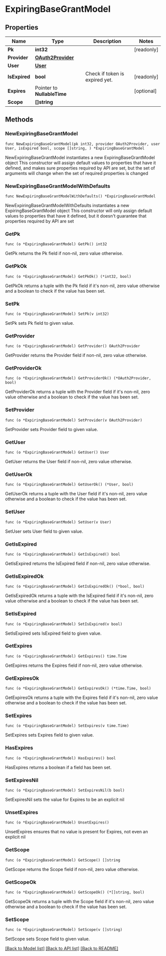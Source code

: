 # ExpiringBaseGrantModel

## Properties

Name | Type | Description | Notes
------------ | ------------- | ------------- | -------------
**Pk** | **int32** |  | [readonly] 
**Provider** | [**OAuth2Provider**](OAuth2Provider.md) |  | 
**User** | [**User**](User.md) |  | 
**IsExpired** | **bool** | Check if token is expired yet. | [readonly] 
**Expires** | Pointer to **NullableTime** |  | [optional] 
**Scope** | **[]string** |  | 

## Methods

### NewExpiringBaseGrantModel

`func NewExpiringBaseGrantModel(pk int32, provider OAuth2Provider, user User, isExpired bool, scope []string, ) *ExpiringBaseGrantModel`

NewExpiringBaseGrantModel instantiates a new ExpiringBaseGrantModel object
This constructor will assign default values to properties that have it defined,
and makes sure properties required by API are set, but the set of arguments
will change when the set of required properties is changed

### NewExpiringBaseGrantModelWithDefaults

`func NewExpiringBaseGrantModelWithDefaults() *ExpiringBaseGrantModel`

NewExpiringBaseGrantModelWithDefaults instantiates a new ExpiringBaseGrantModel object
This constructor will only assign default values to properties that have it defined,
but it doesn't guarantee that properties required by API are set

### GetPk

`func (o *ExpiringBaseGrantModel) GetPk() int32`

GetPk returns the Pk field if non-nil, zero value otherwise.

### GetPkOk

`func (o *ExpiringBaseGrantModel) GetPkOk() (*int32, bool)`

GetPkOk returns a tuple with the Pk field if it's non-nil, zero value otherwise
and a boolean to check if the value has been set.

### SetPk

`func (o *ExpiringBaseGrantModel) SetPk(v int32)`

SetPk sets Pk field to given value.


### GetProvider

`func (o *ExpiringBaseGrantModel) GetProvider() OAuth2Provider`

GetProvider returns the Provider field if non-nil, zero value otherwise.

### GetProviderOk

`func (o *ExpiringBaseGrantModel) GetProviderOk() (*OAuth2Provider, bool)`

GetProviderOk returns a tuple with the Provider field if it's non-nil, zero value otherwise
and a boolean to check if the value has been set.

### SetProvider

`func (o *ExpiringBaseGrantModel) SetProvider(v OAuth2Provider)`

SetProvider sets Provider field to given value.


### GetUser

`func (o *ExpiringBaseGrantModel) GetUser() User`

GetUser returns the User field if non-nil, zero value otherwise.

### GetUserOk

`func (o *ExpiringBaseGrantModel) GetUserOk() (*User, bool)`

GetUserOk returns a tuple with the User field if it's non-nil, zero value otherwise
and a boolean to check if the value has been set.

### SetUser

`func (o *ExpiringBaseGrantModel) SetUser(v User)`

SetUser sets User field to given value.


### GetIsExpired

`func (o *ExpiringBaseGrantModel) GetIsExpired() bool`

GetIsExpired returns the IsExpired field if non-nil, zero value otherwise.

### GetIsExpiredOk

`func (o *ExpiringBaseGrantModel) GetIsExpiredOk() (*bool, bool)`

GetIsExpiredOk returns a tuple with the IsExpired field if it's non-nil, zero value otherwise
and a boolean to check if the value has been set.

### SetIsExpired

`func (o *ExpiringBaseGrantModel) SetIsExpired(v bool)`

SetIsExpired sets IsExpired field to given value.


### GetExpires

`func (o *ExpiringBaseGrantModel) GetExpires() time.Time`

GetExpires returns the Expires field if non-nil, zero value otherwise.

### GetExpiresOk

`func (o *ExpiringBaseGrantModel) GetExpiresOk() (*time.Time, bool)`

GetExpiresOk returns a tuple with the Expires field if it's non-nil, zero value otherwise
and a boolean to check if the value has been set.

### SetExpires

`func (o *ExpiringBaseGrantModel) SetExpires(v time.Time)`

SetExpires sets Expires field to given value.

### HasExpires

`func (o *ExpiringBaseGrantModel) HasExpires() bool`

HasExpires returns a boolean if a field has been set.

### SetExpiresNil

`func (o *ExpiringBaseGrantModel) SetExpiresNil(b bool)`

 SetExpiresNil sets the value for Expires to be an explicit nil

### UnsetExpires
`func (o *ExpiringBaseGrantModel) UnsetExpires()`

UnsetExpires ensures that no value is present for Expires, not even an explicit nil
### GetScope

`func (o *ExpiringBaseGrantModel) GetScope() []string`

GetScope returns the Scope field if non-nil, zero value otherwise.

### GetScopeOk

`func (o *ExpiringBaseGrantModel) GetScopeOk() (*[]string, bool)`

GetScopeOk returns a tuple with the Scope field if it's non-nil, zero value otherwise
and a boolean to check if the value has been set.

### SetScope

`func (o *ExpiringBaseGrantModel) SetScope(v []string)`

SetScope sets Scope field to given value.



[[Back to Model list]](../README.md#documentation-for-models) [[Back to API list]](../README.md#documentation-for-api-endpoints) [[Back to README]](../README.md)


